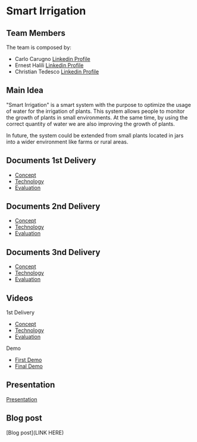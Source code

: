 # Smart Irrigation

## Team Members

The team is composed by:
- Carlo Carugno [Linkedin Profile](https://www.linkedin.com/in/carlo-carugno-b50331142/)
- Ernest Halili  [Linkedin Profile](https://www.linkedin.com/in/ernest-halili-a9b37b19a/)
- Christian Tedesco [Linkedin Profile](https://www.linkedin.com/in/christian-tedesco/)

## Main Idea

"Smart Irrigation" is a smart system with the purpose to optimize the usage of water for the irrigation of plants. This system allows people to monitor the growth of plants in small environments. At the same time, by using the correct quantity of water we are also improving the growth of plants.

In future, the system could be extended from small plants located in jars into a wider environment like farms or rural areas.
## Documents 1st Delivery

- [Concept](https://github.com/ernesthalili/IoT_Group-Project/blob/main/first_delivery/Concept.md)
- [Technology](https://github.com/ernesthalili/IoT_Group-Project/blob/main/first_delivery/Technology.md)
- [Evaluation](https://github.com/ernesthalili/IoT_Group-Project/blob/main/first_delivery/Evaluation.md)

## Documents 2nd Delivery

- [Concept](https://github.com/ernesthalili/IoT_Group-Project/blob/main/second_delivery/Concept.md)
- [Technology](https://github.com/ernesthalili/IoT_Group-Project/blob/main/second_delivery/Technology.md)
- [Evaluation](https://github.com/ernesthalili/IoT_Group-Project/blob/main/second_delivery/Evaluation.md)


## Documents 3nd Delivery

- [Concept](https://github.com/ernesthalili/IoT_Group-Project/blob/main/third_delivery/Concept.md)
- [Technology](https://github.com/ernesthalili/IoT_Group-Project/blob/main/third_delivery/Technology.md)
- [Evaluation](https://github.com/ernesthalili/IoT_Group-Project/blob/main/third_delivery/Evaluation.md)


## Videos
1st Delivery
- [Concept](https://youtu.be/OTDYbn3pogg)
- [Technology](https://youtu.be/2WR6uNvh0WM)
- [Evaluation](https://youtu.be/cgqzwgAwRc0)

Demo
- [First Demo](https://youtu.be/56cYhfHVaiQ)
- [Final Demo](https://www.youtube.com/watch?v=Aaq7NCqcl70&t=1s&ab_channel=CarloCarugno)

## Presentation

[Presentation](https://www.canva.com/design/DAE-a1W0QuQ/ajFGjsr9k0angRBRUVlvXw/view?utm_content=DAE-a1W0QuQ&utm_campaign=designshare&utm_medium=link&utm_source=publishsharelink)

## Blog post

[Blog post](LINK HERE)